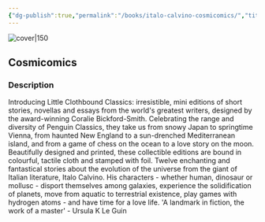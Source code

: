 ```yaml
---
{"dg-publish":true,"permalink":"/books/italo-calvino-cosmicomics/","title":"\"Cosmicomics\"","tags":["science-fiction","short-story","classic"]}
---
```




![cover|150](http://books.google.com/books/content?id=0-98EAAAQBAJ&printsec=frontcover&img=1&zoom=1&edge=curl&source=gbs_api)

## Cosmicomics

### Description

Introducing Little Clothbound Classics: irresistible, mini editions of short stories, novellas and essays from the world's greatest writers, designed by the award-winning Coralie Bickford-Smith. Celebrating the range and diversity of Penguin Classics, they take us from snowy Japan to springtime Vienna, from haunted New England to a sun-drenched Mediterranean island, and from a game of chess on the ocean to a love story on the moon. Beautifully designed and printed, these collectible editions are bound in colourful, tactile cloth and stamped with foil. Twelve enchanting and fantastical stories about the evolution of the universe from the giant of Italian literature, Italo Calvino. His characters - whether human, dinosaur or mollusc - disport themselves among galaxies, experience the solidification of planets, move from aquatic to terrestrial existence, play games with hydrogen atoms - and have time for a love life. 'A landmark in fiction, the work of a master' - Ursula K Le Guin
```